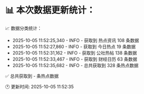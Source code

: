 📊 本次数据更新统计：
==========================

📈 数据分类统计：
- 2025-10-05 11:52:25,340 - INFO - 获取到 热点资讯 108 条数据
- 2025-10-05 11:52:27,860 - INFO - 获取到 今日热点 19 条数据
- 2025-10-05 11:52:31,162 - INFO - 获取到 公社热帖 138 条数据
- 2025-10-05 11:52:33,467 - INFO - 获取到 财经日历 63 条数据
- 2025-10-05 11:52:35,682 - INFO - 总共获取到 328 条热点数据

✅ 总共获取到 - 条热点数据

🕐 更新时间: 2025-10-05 11:52:35
